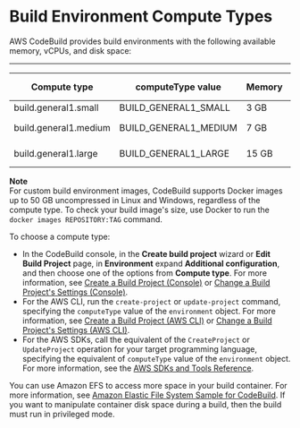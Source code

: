 # Build Environment Compute Types<a name="build-env-ref-compute-types"></a>

AWS CodeBuild provides build environments with the following available memory, vCPUs, and disk space:


****  

| Compute type | computeType value | Memory | vCPUs | Disk space | Operating system | 
| --- | --- | --- | --- | --- | --- | 
| build\.general1\.small | BUILD\_GENERAL1\_SMALL | 3 GB | 2 | 64 GB | Linux | 
| build\.general1\.medium | BUILD\_GENERAL1\_MEDIUM | 7 GB | 4 | 128 GB | Linux, Windows | 
| build\.general1\.large | BUILD\_GENERAL1\_LARGE | 15 GB | 8 | 128 GB | Linux, Windows | 

**Note**  
For custom build environment images, CodeBuild supports Docker images up to 50 GB uncompressed in Linux and Windows, regardless of the compute type\. To check your build image's size, use Docker to run the `docker images REPOSITORY:TAG` command\.

To choose a compute type:
+ In the CodeBuild console, in the **Create build project** wizard or **Edit Build Project** page, in **Environment** expand **Additional configuration**, and then choose one of the options from **Compute type**\. For more information, see [Create a Build Project \(Console\)](create-project.md#create-project-console) or [Change a Build Project's Settings \(Console\)](change-project.md#change-project-console)\.
+ For the AWS CLI, run the `create-project` or `update-project` command, specifying the `computeType` value of the `environment` object\. For more information, see [Create a Build Project \(AWS CLI\)](create-project.md#create-project-cli) or [Change a Build Project's Settings \(AWS CLI\)](change-project.md#change-project-cli)\.
+ For the AWS SDKs, call the equivalent of the `CreateProject` or `UpdateProject` operation for your target programming language, specifying the equivalent of `computeType` value of the `environment` object\. For more information, see the [AWS SDKs and Tools Reference](sdk-ref.md)\.

You can use Amazon EFS to access more space in your build container\. For more information, see [Amazon Elastic File System Sample for CodeBuild](sample-efs.md)\. If you want to manipulate container disk space during a build, then the build must run in privileged mode\.